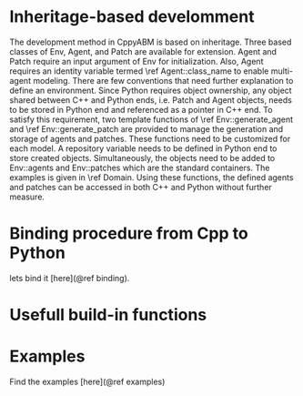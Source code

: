 # Inheritage-based develomment
The development method in CppyABM is based on inheritage. Three based classes of Env, Agent, and Patch are available for extension. Agent and Patch require an input argument of Env for initialization. Also, Agent requires an identity variable termed \ref Agent::class_name to enable multi-agent modeling. There are few conventions that need further explanation to define an environment. Since Python requires object ownership, any object shared between C++ and Python ends, i.e. Patch and Agent objects, needs to be stored in Python end and referenced as a pointer in C++ end. To satisfy this requirement, two template functions of \ref Env::generate_agent and \ref Env::generate_patch are provided to manage the generation and storage of agents and patches. These functions need to be customized for each model. A repository variable needs to be defined in Python end to store created objects. Simultaneously, the objects need to be added to Env::agents and Env::patches which are the standard containers. The examples is given in \ref Domain. Using these functions, the defined agents and patches can be accessed in both C++ and Python without further measure.

# Binding procedure from Cpp to Python
lets bind it [here](@ref binding).

# Usefull build-in functions

# Examples
Find the examples [here](@ref examples)
